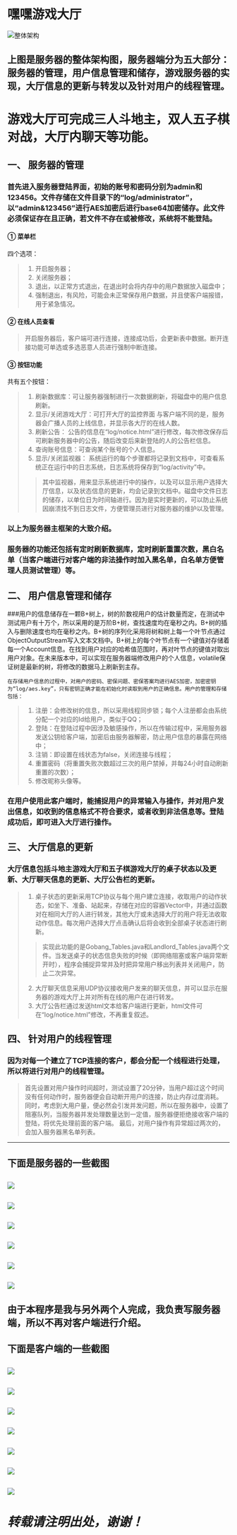 # 嘿嘿游戏大厅
![整体架构](images/frame.jpg)
## 上图是服务器的整体架构图，服务器端分为五大部分：服务器的管理，用户信息管理和储存，游戏服务器的实现，大厅信息的更新与转发以及针对用户的线程管理。

# **游戏大厅可完成三人斗地主，双人五子棋对战，大厅内聊天等功能。**

## 一、 服务器的管理

### 首先进入服务器登陆界面，初始的账号和密码分别为admin和123456。文件存储在文件目录下的“log/administrator”，以“admin&123456”进行AES加密后进行base64加密储存。此文件必须保证存在且正确，若文件不存在或被修改，系统将不能登陆。

#### ①	菜单栏
四个选项：
>1.	开启服务器；
>2.	关闭服务器；
>3.	退出，以正常方式退出，在退出时会将内存中的用户数据放入磁盘中；
>4.	强制退出，有风险，可能会未正常保存用户数据，并且使客户端报错，用于紧急情况。
#### ②	在线人员查看
>开启服务器后，客户端可进行连接，连接成功后，会更新表中数据。断开连接功能可单选或多选恶意人员进行强制中断连接。
#### ③	按钮功能
共有五个按钮：
>1.	刷新数据库：可让服务器强制进行一次数据刷新，将磁盘中的用户信息刷新。
>2.	显示/关闭游戏大厅：可打开大厅的监控界面
与客户端不同的是，服务器会广播人员的上线信息，并显示各大厅的在线人数。
>3.	刷新公告：
公告的信息在“log/notice.html”进行修改，每次修改保存后可刷新服务器中的公告，随后改变后来新登陆的人的公告栏信息。
>4.	查询账号信息：可查询某个账号的个人信息。
>5.	显示/关闭监视器：
系统运行的每个步骤都将记录到文档中，可查看系统正在运行中的日志系统，日志系统将保存到“log/activity”中。
>>其中监视器，用来显示系统进行中的操作，以及可以显示用户选择大厅信息，以及状态信息的更新，均会记录到文档中。磁盘中文件日志的储存，以单位日为时间轴进行。因为是实时更新的，可以防止系统因崩溃找不到日志文件，方便管理员进行对服务器的维护以及管理。


### 以上为服务器主框架的大致介绍。
### 服务器的功能还包括有定时刷新数据库，定时刷新重置次数，黑白名单（当客户端进行对客户端的非法操作时加入黑名单，白名单方便管理人员测试管理）等。

## 二、 用户信息管理和储存
###用户的信息储存在一颗B+树上，树的阶数视用户的估计数量而定，在测试中测试用户有十万个，所以采用的是万阶B+树，查找速度均在毫秒之内。B+树的插入与删除速度也均在毫秒之内。B+树的序列化采用将树和树上每一个叶节点通过ObjectOutputStream写入文本文档中。B+树上的每个叶节点有一个键值对存储着每一个Account信息。在找到用户对应的哈希值范围时，再对叶节点的键值对取出用户对象。在未来版本中，可以实现在服务器端修改用户的个人信息，volatile保证树是最新的树，将修改的数据马上刷新到主存。

	在存储用户信息的过程中，对用户的密码、密保问题、密保答案均进行AES加密，加密密钥为“log/aes.key”，只有密钥正确才能在初始化时读取到用户的正确信息。用户的管理和存储包括：
>1. 注册：会修改树的信息，所以采用线程同步锁；每个人注册都会由系统分配一个对应的Id给用户，类似于QQ；
>2. 登陆：在登陆过程中因涉及敏感操作，所以在传输过程中，采用服务器发送公钥给客户端，加密后由服务器解密，防止用户信息的暴露在网络中；
>3. 注销：即设置在线状态为false，关闭连接与线程；
>4. 重置密码（将重置失败次数超过三次的用户禁掉，并每24小时自动刷新重置的次数）；
>5. 修改昵称头像等。

###	在用户使用此客户端时，能捕捉用户的异常输入与操作，并对用户发出信息，如收到的信息格式不符合要求，或者收到非法信息等。登陆成功后，即可进入大厅进行操作。

## 三、 大厅信息的更新
### 大厅信息包括斗地主游戏大厅和五子棋游戏大厅的桌子状态以及更新、大厅聊天信息的更新、大厅公告栏的更新。
>1.	桌子状态的更新采用TCP协议与每个用户建立连接，收取用户的动作状态，如坐下、准备、站起来，存储在对应的容器Vector中，并通过函数对在相同大厅的人进行转发，其他大厅或未选择大厅的用户将无法收取动作信息。每次用户选择大厅点击确认后将会收到全部桌子状态进行刷新。
>>实现此功能的是Gobang_Tables.java和Landlord_Tables.java两个文件。当发送桌子的状态信息失败的时候（即网络阻塞或客户端异常断开时），程序会捕捉异常并及时把异常用户移出列表并关闭用户，防止二次异常。
>2.	大厅聊天信息采用UDP协议接收用户发来的聊天信息，并可以显示在服务器的游戏大厅上并对所有在线的用户在进行转发。
>3.	大厅公告栏通过发送html文本给客户端进行更新，html文件可在“log/notice.html”修改，不再重复叙述。

## 四、 针对用户的线程管理
### 因为对每一个建立了TCP连接的客户，都会分配一个线程进行处理，所以将进行对用户的线程管理。
>首先设置对用户操作时间超时，测试设置了20分钟，当用户超过这个时间没有任何动作时，服务器便会自动断开用户的连接，防止内存过度消耗。
同时，考虑到大用户量，便必然会引发并发问题，所以在服务器中，设置了阻塞队列，当服务器并发处理数量达到一定值，服务器便拒绝接收客户端的登陆，将优先处理前面的客户端。
最后，对用户操作有异常超过两次的，会加入服务器黑名单列表。
----
## **下面是服务器的一些截图**
![](images/1.jpg)
----
![](images/2.jpg)
----
![](images/3.jpg)
----
![](images/4.jpg)
----
![](images/5.jpg)
----
![](images/6.jpg)
----

## 由于本程序是我与另外两个人完成，我负责写服务器端，所以不再对客户端进行介绍。


## **下面是客户端的一些截图**
![](images/7.jpg)
----
![](images/8.jpg)
----
![](images/9.jpg)
----
![](images/10.jpg)
----
![](images/11.jpg)
----
![](images/12.jpg)
----
![](images/13.jpg)
----

# *转载请注明出处，谢谢！*